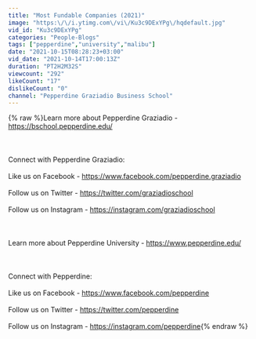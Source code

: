```yaml
---
title: "Most Fundable Companies (2021)"
image: "https:\/\/i.ytimg.com\/vi\/Ku3c9DExYPg\/hqdefault.jpg"
vid_id: "Ku3c9DExYPg"
categories: "People-Blogs"
tags: ["pepperdine","university","malibu"]
date: "2021-10-15T08:28:23+03:00"
vid_date: "2021-10-14T17:00:13Z"
duration: "PT2H2M32S"
viewcount: "292"
likeCount: "17"
dislikeCount: "0"
channel: "Pepperdine Graziadio Business School"
---
```

{% raw %}Learn more about Pepperdine Graziadio - <a rel="nofollow" target="blank" href="https://bschool.pepperdine.edu/">https://bschool.pepperdine.edu/</a><br /><br /> <br /><br />Connect with Pepperdine Graziadio:<br /><br />Like us on Facebook - <a rel="nofollow" target="blank" href="https://www.facebook.com/pepperdine.graziadio">https://www.facebook.com/pepperdine.graziadio</a><br /><br />Follow us on Twitter - <a rel="nofollow" target="blank" href="https://twitter.com/graziadioschool">https://twitter.com/graziadioschool</a><br /><br />Follow us on Instagram - <a rel="nofollow" target="blank" href="https://instagram.com/graziadioschool">https://instagram.com/graziadioschool</a><br /><br /><br /><br />Learn more about Pepperdine University - <a rel="nofollow" target="blank" href="https://www.pepperdine.edu/">https://www.pepperdine.edu/</a><br /><br /> <br /><br />Connect with Pepperdine:<br /><br />Like us on Facebook - <a rel="nofollow" target="blank" href="https://www.facebook.com/pepperdine">https://www.facebook.com/pepperdine</a><br /><br />Follow us on Twitter - <a rel="nofollow" target="blank" href="https://twitter.com/pepperdine">https://twitter.com/pepperdine</a><br /><br />Follow us on Instagram - <a rel="nofollow" target="blank" href="https://instagram.com/pepperdine">https://instagram.com/pepperdine</a>{% endraw %}
